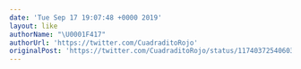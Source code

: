 ```yaml
---
date: 'Tue Sep 17 19:07:48 +0000 2019'
layout: like
authorName: "\U0001F417"
authorUrl: 'https://twitter.com/CuadraditoRojo'
originalPost: 'https://twitter.com/CuadraditoRojo/status/1174037254060351488'
---
```

